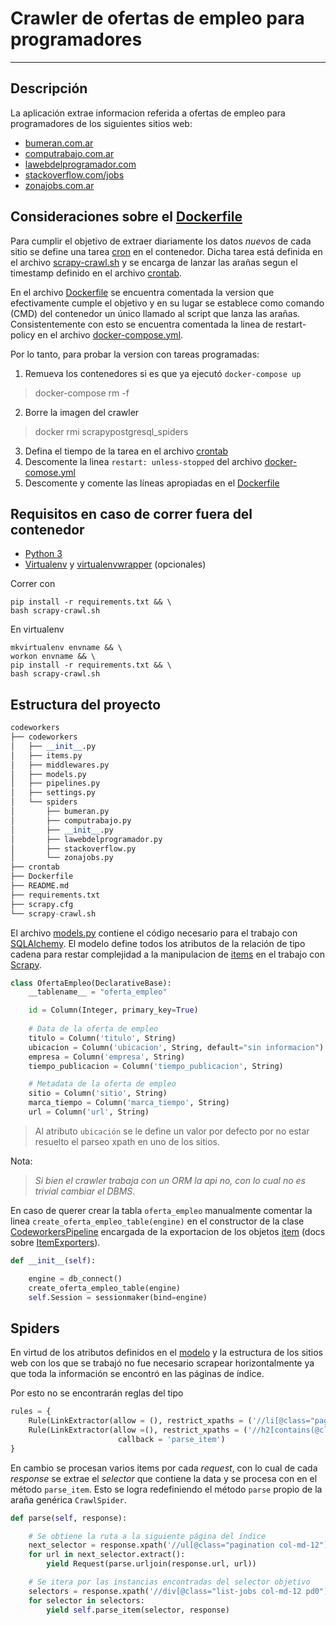 # Crawler de ofertas de empleo para programadores
---
## Descripción

La aplicación extrae informacion referida a ofertas de empleo para programadores de los siguientes sitios web:
* [bumeran.com.ar](bumeran.com.ar)
* [computrabajo.com.ar](computrabajo.com.ar)
* [lawebdelprogramador.com](lawebdelprogramador.com)
* [stackoverflow.com/jobs](stackoverflow.com/jobs)
* [zonajobs.com.ar](zonajobs.com.ar)

## Consideraciones sobre el [Dockerfile](Dockerfile)

Para cumplir el objetivo de extraer diariamente los datos *nuevos* de cada sitio se define una tarea [cron](http://crontab.org/) en el contenedor. Dicha tarea está definida en el archivo [scrapy-crawl.sh](scrapy-crawl.sh) y se encarga de lanzar las arañas segun el timestamp definido en el archivo [crontab](crontab).

En el archivo [Dockerfile](Dockerfile) se encuentra comentada la version que efectivamente cumple el objetivo y en su lugar se establece como comando (CMD) del contenedor un único llamado al script que lanza las arañas. Consistentemente con esto se encuentra comentada la linea de restart-policy en el archivo [docker-compose.yml](docker-compose.yml).

Por lo tanto, para probar la version con tareas programadas:

1. Remueva los contenedores si es que ya ejecutó `docker-compose up`
>docker-compose rm -f
2. Borre la imagen del crawler
>docker rmi scrapypostgresql_spiders
3. Defina el tiempo de la tarea en el archivo [crontab](crontab)
4. Descomente la linea `restart: unless-stopped` del archivo [docker-comose.yml](docker-compose.yml)
5. Descomente y comente las líneas apropiadas en el [Dockerfile](Dockerfile)

## Requisitos en caso de correr fuera del contenedor

 * [Python 3](https://www.python.org/downloads/release/python-363/)
 * [Virtualenv](https://virtualenv.pypa.io/en/stable/) y [virtualenvwrapper](https://virtualenvwrapper.readthedocs.io/en/latest/) (opcionales)

Correr con
```    
pip install -r requirements.txt && \
bash scrapy-crawl.sh
```

En virtualenv
```    
mkvirtualenv envname && \
workon envname && \
pip install -r requirements.txt && \
bash scrapy-crawl.sh
```

## Estructura del proyecto

```python
codeworkers
├── codeworkers
│   ├── __init__.py
│   ├── items.py
│   ├── middlewares.py
│   ├── models.py
│   ├── pipelines.py
│   ├── settings.py
│   └── spiders
│       ├── bumeran.py
│       ├── computrabajo.py
│       ├── __init__.py
│       ├── lawebdelprogramador.py
│       ├── stackoverflow.py
│       └── zonajobs.py
├── crontab
├── Dockerfile
├── README.md
├── requirements.txt
├── scrapy.cfg
└── scrapy-crawl.sh

```

El archivo [models.py](codeworkers/models.py) contiene el código necesario para el trabajo con [SQLAlchemy](https://www.sqlalchemy.org/). 
El modelo define todos los atributos de la relación de tipo cadena para restar complejidad a la manipulacion de [items](codeworkers/item.py) en el trabajo con [Scrapy](https://scrapy.org/). 

```python
class OfertaEmpleo(DeclarativeBase):
    __tablename__ = "oferta_empleo"

    id = Column(Integer, primary_key=True)
    
    # Data de la oferta de empleo
    titulo = Column('titulo', String)
    ubicacion = Column('ubicacion', String, default="sin informacion")
    empresa = Column('empresa', String)
    tiempo_publicacion = Column('tiempo_publicacion', String)

    # Metadata de la oferta de empleo
    sitio = Column('sitio', String)
    marca_tiempo = Column('marca_tiempo', String)
    url = Column('url', String)
```
>Al atributo `ubicación` se le define un valor por defecto por no estar resuelto el parseo xpath en uno de los sitios.  

Nota:
>*Si bien el crawler trabaja con un ORM la api no, con lo cual no es trivial cambiar el DBMS*.

En caso de querer crear la tabla `oferta_empleo` manualmente comentar la linea `create_oferta_empleo_table(engine)` en el constructor de la clase [CodeworkersPipeline](codeworkers/pipelines.py) encargada de la exportacion de los objetos [item](codeworkers/item.py) (docs sobre [ItemExporters](https://doc.scrapy.org/en/latest/topics/exporters.html)).

```python
def __init__(self):

    engine = db_connect()
    create_oferta_empleo_table(engine)
    self.Session = sessionmaker(bind=engine)
```

## Spiders
En virtud de los atributos definidos en el [modelo](codeworkers/models.py) y la estructura de los sitios web con los que se trabajó no fue necesario scrapear horizontalmente ya que toda la información se encontró en las páginas de índice.   

Por esto no se encontrarán reglas del tipo

```python
rules = {
    Rule(LinkExtractor(allow = (), restrict_xpaths = ('//li[@class="pagination__next"]/a'))),
    Rule(LinkExtractor(allow =(), restrict_xpaths = ('//h2[contains(@class,"item__title")]/a')),
                        callback = 'parse_item')
}
```

En cambio se procesan varios items por cada *request*, con lo cual de cada *response* se extrae el *selector* que contiene la data y se procesa con en el método `parse_item`. Esto se logra redefiniendo el método `parse` propio de la araña genérica `CrawlSpider`.

```python
def parse(self, response):

    # Se obtiene la ruta a la siguiente página del índice
    next_selector = response.xpath('//ul[@class="pagination col-md-12"]/li[8]/a//@href')
    for url in next_selector.extract():
        yield Request(parse.urljoin(response.url, url))

    # Se itera por las instancias encontradas del selector objetivo
    selectors = response.xpath('//div[@class="list-jobs col-md-12 pd0"]/div/div')
    for selector in selectors:
        yield self.parse_item(selector, response)
```

